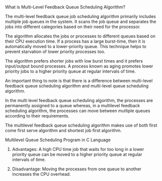 What is Multi-Level Feedback Queue Scheduling Algorithm?

The multi-level feedback queue job scheduling algorithm primarily includes multiple job queues in the system. It scans the job queue and separates the jobs into different categories based on their need for the processor.

The algorithm allocates the jobs or processes to different queues based on their CPU execution time. If a process has a large burst-time, then it is automatically moved to a lower-priority queue. This technique helps to prevent starvation of lower priority processes too.

The algorithm prefers shorter jobs with low burst times and it prefers input/output bound processes. A process known as aging promotes lower priority jobs to a higher priority queue at regular intervals of time.

An important thing to note is that there is a difference between multi-level feedback queue scheduling algorithm and multi-level queue scheduling algorithm.

In the multi level feedback queue scheduling algorithm, the processes are permanently assigned to a queue whereas, in a multilevel feedback scheduling algorithm, the processes can move between multiple queues according to their requirements.

The multilevel feedback queue scheduling algorithm makes use of both first come first serve algorithm and shortest job first algorithm.

Multilevel Queue Scheduling Program in C Language

1) Advantages:
A high CPU time job that waits for too long in a lower priority queue can be moved to a higher priority queue at regular intervals of time.

2) Disadvantage:
Moving the processes from one queue to another increases the CPU overhead.
